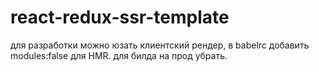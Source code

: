 # react-redux-ssr-template
для разработки можно юзать клиентский рендер, в babelrc добавить modules:false для HMR. для билда на прод убрать.